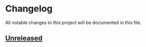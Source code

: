 # Changelog

All notable changes to this project will be documented in this file.

## [Unreleased](https://github.com/figuren-theater/theater-production-statistics/compare/0.1.0...HEAD)



